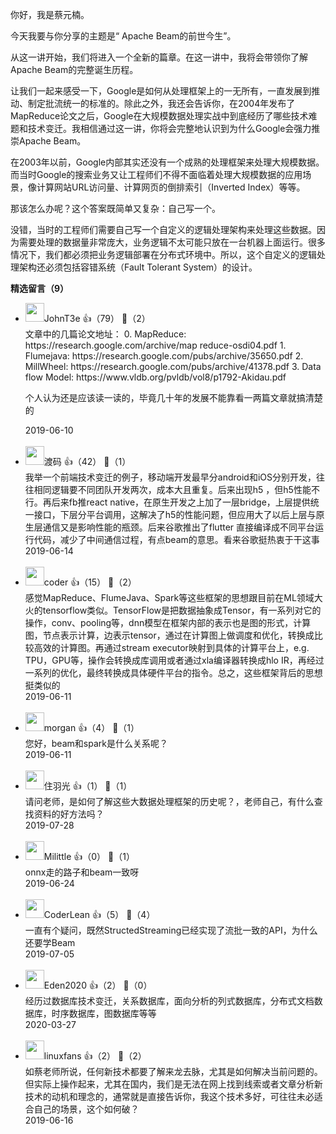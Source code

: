 你好，我是蔡元楠。

今天我要与你分享的主题是“ Apache Beam的前世今生”。

从这一讲开始，我们将进入一个全新的篇章。在这一讲中，我将会带领你了解Apache Beam的完整诞生历程。

让我们一起来感受一下，Google是如何从处理框架上的一无所有，一直发展到推动、制定批流统一的标准的。除此之外，我还会告诉你，在2004年发布了MapReduce论文之后，Google在大规模数据处理实战中到底经历了哪些技术难题和技术变迁。我相信通过这一讲，你将会完整地认识到为什么Google会强力推崇Apache Beam。

在2003年以前，Google内部其实还没有一个成熟的处理框架来处理大规模数据。而当时Google的搜索业务又让工程师们不得不面临着处理大规模数据的应用场景，像计算网站URL访问量、计算网页的倒排索引（Inverted Index）等等。

那该怎么办呢？这个答案既简单又复杂：自己写一个。

没错，当时的工程师们需要自己写一个自定义的逻辑处理架构来处理这些数据。因为需要处理的数据量非常庞大，业务逻辑不太可能只放在一台机器上面运行。很多情况下，我们都必须把业务逻辑部署在分布式环境中。所以，这个自定义的逻辑处理架构还必须包括容错系统（Fault Tolerant System）的设计。
<div><strong>精选留言（9）</strong></div><ul>
<li><img src="http://thirdwx.qlogo.cn/mmopen/vi_32/Q0j4TwGTfTLdWHFCr66TzHS2CpCkiaRaDIk3tU5sKPry16Q7ic0mZZdy8LOCYc38wOmyv5RZico7icBVeaPX8X2jcw/132" width="30px"><span>JohnT3e</span> 👍（79） 💬（2）<div>文章中的几篇论文地址：
0. MapReduce: https:&#47;&#47;research.google.com&#47;archive&#47;map reduce-osdi04.pdf 
1. Flumejava: https:&#47;&#47;research.google.com&#47;pubs&#47;archive&#47;35650.pdf
2. MillWheel: https:&#47;&#47;research.google.com&#47;pubs&#47;archive&#47;41378.pdf
3. Data flow Model: https:&#47;&#47;www.vldb.org&#47;pvldb&#47;vol8&#47;p1792-Akidau.pdf

个人认为还是应该读一读的，毕竟几十年的发展不能靠看一两篇文章就搞清楚的
</div>2019-06-10</li><br/><li><img src="https://static001.geekbang.org/account/avatar/00/14/93/b8/6510592e.jpg" width="30px"><span>渡码</span> 👍（42） 💬（1）<div>我举一个前端技术变迁的例子，移动端开发最早分android和iOS分别开发，往往相同逻辑要不同团队开发两次，成本大且重复。后来出现h5 ，但h5性能不行。再后来fb推react native，在原生开发之上加了一层bridge，上层提供统一接口，下层分平台调用，这解决了h5的性能问题，但应用大了以后上层与原生层通信又是影响性能的瓶颈。后来谷歌推出了flutter 直接编译成不同平台运行代码，减少了中间通信过程，有点beam的意思。看来谷歌挺热衷于干这事</div>2019-06-14</li><br/><li><img src="https://static001.geekbang.org/account/avatar/00/15/5b/79/d55044ac.jpg" width="30px"><span>coder</span> 👍（15） 💬（2）<div>感觉MapReduce、FlumeJava、Spark等这些框架的思想跟目前在ML领域大火的tensorflow类似。TensorFlow是把数据抽象成Tensor，有一系列对它的操作，conv、pooling等，dnn模型在框架内部的表示也是图的形式，计算图，节点表示计算，边表示tensor，通过在计算图上做调度和优化，转换成比较高效的计算图。再通过stream executor映射到具体的计算平台上，e.g. TPU，GPU等，操作会转换成库调用或者通过xla编译器转换成hlo IR，再经过一系列的优化，最终转换成具体硬件平台的指令。总之，这些框架背后的思想挺类似的</div>2019-06-11</li><br/><li><img src="http://thirdwx.qlogo.cn/mmopen/vi_32/1o8gB5DOdHfAMQb91icmGDvTLhC4N9gusYGryBOxhtEeEDhWlzCkLib06hIeCejwuxBiaXpAZ17JVAtcVbmKfat5Q/132" width="30px"><span>morgan</span> 👍（4） 💬（1）<div>您好，beam和spark是什么关系呢？</div>2019-06-11</li><br/><li><img src="https://static001.geekbang.org/account/avatar/00/11/79/45/05a88185.jpg" width="30px"><span>住羽光</span> 👍（1） 💬（1）<div>请问老师，是如何了解这些大数据处理框架的历史呢？，老师自己，有什么查找资料的好方法吗？</div>2019-07-28</li><br/><li><img src="https://static001.geekbang.org/account/avatar/00/0f/f3/cf/851dab01.jpg" width="30px"><span>Milittle</span> 👍（0） 💬（1）<div>onnx走的路子和beam一致呀</div>2019-06-24</li><br/><li><img src="https://static001.geekbang.org/account/avatar/00/17/2b/49/e94b2a35.jpg" width="30px"><span>CoderLean</span> 👍（5） 💬（4）<div>一直有个疑问，既然StructedStreaming已经实现了流批一致的API，为什么还要学Beam</div>2019-07-05</li><br/><li><img src="https://static001.geekbang.org/account/avatar/00/1c/fa/96/4a7b7505.jpg" width="30px"><span>Eden2020</span> 👍（2） 💬（0）<div>经历过数据库技术变迁，关系数据库，面向分析的列式数据库，分布式文档数据库，时序数据库，图数据库等等</div>2020-03-27</li><br/><li><img src="https://static001.geekbang.org/account/avatar/00/12/37/57/750c641d.jpg" width="30px"><span>linuxfans</span> 👍（2） 💬（2）<div>如蔡老师所说，任何新技术都要了解来龙去脉，尤其是如何解决当前问题的。但实际上操作起来，尤其在国内，我们是无法在网上找到线索或者文章分析新技术的动机和理念的，通常就是直接告诉你，我这个技术多好，可往往未必适合自己的场景，这个如何破？</div>2019-06-16</li><br/>
</ul>